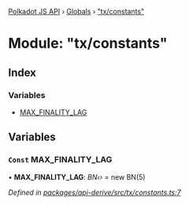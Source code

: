 [Polkadot JS API](../README.md) › [Globals](../globals.md) › ["tx/constants"](_tx_constants_.md)

# Module: "tx/constants"

## Index

### Variables

* [MAX_FINALITY_LAG](_tx_constants_.md#const-max_finality_lag)

## Variables

### `Const` MAX_FINALITY_LAG

• **MAX_FINALITY_LAG**: *BN‹›* = new BN(5)

*Defined in [packages/api-derive/src/tx/constants.ts:7](https://github.com/polkadot-js/api/blob/7290b3d296/packages/api-derive/src/tx/constants.ts#L7)*
